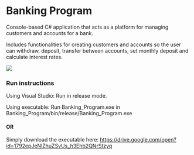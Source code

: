 # Banking Program
Console-based C# application that acts as a platform for managing customers and accounts for a bank.

Includes functionalities for creating customers and accounts so the user can withdraw, deposit, transfer between accounts, set monthly deposit and calculate interest rates.

<img src="https://i.imgur.com/ZDQeAS5.png">

### Run instructions
Using Visual Studio: Run in release mode.

Using executable: Run Banking_Program.exe in Banking_Program/bin/release/Banking_Program.exe

#### OR

Simply download the executable here: https://drive.google.com/open?id=1792epJeNlZhuZSvUs_h3Ehb2QNrStzyq

